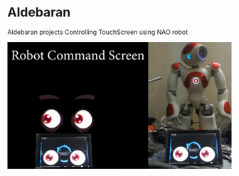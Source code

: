 # Aldebaran
Aldebaran projects
Controlling TouchScreen using NAO robot

[![Watch the video](https://github.com/ArabicRobotics/Aldebaran/blob/master/video/Media/2021-01-27_14-11-14.png)](https://www.youtube.com/watch?v=1RyJ6Jyk7p4)
